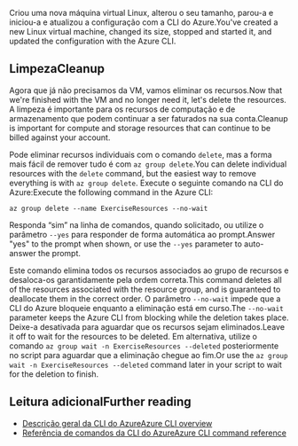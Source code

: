 <span data-ttu-id="280d4-101">Criou uma nova máquina virtual Linux, alterou o seu tamanho, parou-a e iniciou-a e atualizou a configuração com a CLI do Azure.</span><span class="sxs-lookup"><span data-stu-id="280d4-101">You've created a new Linux virtual machine, changed its size, stopped and started it, and updated the configuration with the Azure CLI.</span></span>

## <a name="cleanup"></a><span data-ttu-id="280d4-102">Limpeza</span><span class="sxs-lookup"><span data-stu-id="280d4-102">Cleanup</span></span>

<span data-ttu-id="280d4-103">Agora que já não precisamos da VM, vamos eliminar os recursos.</span><span class="sxs-lookup"><span data-stu-id="280d4-103">Now that we're finished with the VM and no longer need it, let's delete the resources.</span></span> <span data-ttu-id="280d4-104">A limpeza é importante para os recursos de computação e de armazenamento que podem continuar a ser faturados na sua conta.</span><span class="sxs-lookup"><span data-stu-id="280d4-104">Cleanup is important for compute and storage resources that can continue to be billed against your account.</span></span> 

<span data-ttu-id="280d4-105">Pode eliminar recursos individuais com o comando `delete`, mas a forma mais fácil de remover tudo é com `az group delete`.</span><span class="sxs-lookup"><span data-stu-id="280d4-105">You can delete individual resources with the `delete` command, but the easiest way to remove everything is with `az group delete`.</span></span> <span data-ttu-id="280d4-106">Execute o seguinte comando na CLI do Azure:</span><span class="sxs-lookup"><span data-stu-id="280d4-106">Execute the following command in the Azure CLI:</span></span>

```azurecli
az group delete --name ExerciseResources --no-wait
```

<span data-ttu-id="280d4-107">Responda “sim” na linha de comandos, quando solicitado, ou utilize o parâmetro `--yes` para responder de forma automática ao prompt.</span><span class="sxs-lookup"><span data-stu-id="280d4-107">Answer "yes" to the prompt when shown, or use the `--yes` parameter to auto-answer the prompt.</span></span>

<span data-ttu-id="280d4-108">Este comando elimina todos os recursos associados ao grupo de recursos e desaloca-os garantidamente pela ordem correta.</span><span class="sxs-lookup"><span data-stu-id="280d4-108">This command deletes all of the resources associated with the resource group, and is guaranteed to deallocate them in the correct order.</span></span> <span data-ttu-id="280d4-109">O parâmetro `--no-wait` impede que a CLI do Azure bloqueie enquanto a eliminação está em curso.</span><span class="sxs-lookup"><span data-stu-id="280d4-109">The `--no-wait` parameter keeps the Azure CLI from blocking while the deletion takes place.</span></span> <span data-ttu-id="280d4-110">Deixe-a desativada para aguardar que os recursos sejam eliminados.</span><span class="sxs-lookup"><span data-stu-id="280d4-110">Leave it off to wait for the resources to be deleted.</span></span> <span data-ttu-id="280d4-111">Em alternativa, utilize o comando `az group wait -n ExerciseResources --deleted` posteriormente no script para aguardar que a eliminação chegue ao fim.</span><span class="sxs-lookup"><span data-stu-id="280d4-111">Or use the `az group wait -n ExerciseResources --deleted` command later in your script to wait for the deletion to finish.</span></span>


## <a name="further-reading"></a><span data-ttu-id="280d4-112">Leitura adicional</span><span class="sxs-lookup"><span data-stu-id="280d4-112">Further reading</span></span>

* [<span data-ttu-id="280d4-113">Descrição geral da CLI do Azure</span><span class="sxs-lookup"><span data-stu-id="280d4-113">Azure CLI overview</span></span>](https://docs.microsoft.com/cli/azure/?view=azure-cli-latest)
* [<span data-ttu-id="280d4-114">Referência de comandos da CLI do Azure</span><span class="sxs-lookup"><span data-stu-id="280d4-114">Azure CLI command reference</span></span>](https://docs.microsoft.com/cli/azure/reference-index?view=azure-cli-latest)
